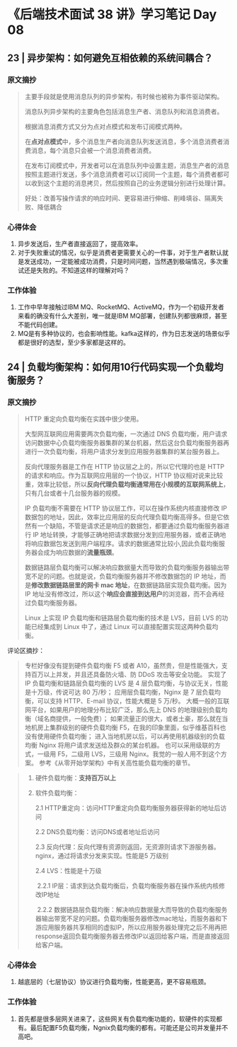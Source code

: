 # 《后端技术面试 38 讲》学习笔记 Day 08

## 23 | 异步架构：如何避免互相依赖的系统间耦合？

### 原文摘抄

> 主要手段就是使用消息队列的异步架构，有时候也被称为事件驱动架构。
>
> 消息队列异步架构的主要角色包括消息生产者、消息队列和消息消费者。
>
> 根据消息消费方式又分为点对点模式和发布订阅模式两种。
>
> 在**点对点模式**中，多个消息生产者向消息队列发送消息，多个消息消费者消费消息，每个消息只会被一个消息消费者消费。
>
> 在发布订阅模式中，开发者可以在消息队列中设置主题，消息生产者的消息按照主题进行发送，多个消息消费者可以订阅同一个主题，每个消费者都可以收到这个主题的消息拷贝，然后按照自己的业务逻辑分别进行处理计算。
>
> 好处：改善写操作请求的响应时间、更容易进行伸缩、削峰填谷、隔离失败、降低耦合

### 心得体会

1. 异步发送后，生产者直接返回了，提高效率。
2. 对于失败重试的情况，似乎是消费者更需要关心的一件事，对于生产者默认就是发送成功，一定能被成功消费，只是时间问题，当然遇到极端情况，多次重试还是失败的。不知道这样的理解对吗？

### 工作体验

1. 工作中早年接触过IBM MQ、RocketMQ、ActiveMQ，作为一个初级开发者来看的确没有什么大差别，唯一就是IBM MQ部署，创建队列都很麻烦，甚至不能代码创建。
2. MQ是有多种协议的，也会影响性能。kafka这样的，作为日志发送的场景似乎都是很好的选型，至少多家都是这样的。

## 24 | 负载均衡架构：如何用10行代码实现一个负载均衡服务？

### 原文摘抄

> HTTP 重定向负载均衡在实践中很少使用。
>
> 大型网互联网应用需要两次负载均衡，一次通过 DNS 负载均衡，用户请求访问数据中心负载均衡服务器集群的某台机器，然后这台负载均衡服务器再进行一次负载均衡，将用户请求分发到应用服务器集群的某台服务器上。
>
> 反向代理服务器是工作在 HTTP 协议层之上的，所以它代理的也是 HTTP 的请求和响应。作为互联网应用层的一个协议，HTTP 协议相对说来比较重，效率比较低，所以**反向代理负载均衡通常用在小规模的互联网系统上**，只有几台或者十几台服务器的规模。
>
> IP 负载均衡不需要在 HTTP 协议层工作，可以在操作系统内核直接修改 IP 数据包的地址，因此，效率比应用层的反向代理负载均衡高得多。但是它依然有一个缺陷，不管是请求还是响应的数据包，都要通过负载均衡服务器进行 IP 地址转换，才能够正确地把请求数据分发到应用服务器，或者正确地将响应数据包发送到用户端程序。请求的数据通常比较小,因此负载均衡服务器会成为响应数据的**流量瓶颈**。
>
> 数据链路层负载均衡可以解决响应数据量大而导致的负载均衡服务器输出带宽不足的问题。也就是说，负载均衡服务器并不修改数据包的 IP 地址，而是**修改数据链路层里的网卡 mac 地址**，在数据链路层实现负载均衡。因为 IP 地址没有修改过，所以这个**响应会直接到达用户**的浏览器，而不会再经过负载均衡服务器。
>
> Linux 上实现 IP 负载均衡和链路层负载均衡的技术是 LVS，目前 LVS 的功能已经集成到 Linux 中了，通过 Linux 可以直接配置实现这两种负载均衡。

评论区摘抄：

> 专栏好像没有提到硬件负载均衡 F5 或者 A10，虽然贵，但是性能强大，支持百万以上并发，并且还具备防火墙、防 DDoS 攻击等安全功能。 实现了 IP 负载均衡和链路层负载均衡的 LVS 是 4 层负载均衡，与协议无关，性能是十万级，传说可达 80 万/秒； 应用层负载均衡，Nginx 是 7 层负载均衡，可以支持 HTTP、E-mail 协议，性能大概是 5 万/秒。 大概一般的互联网平台，如果用户的地理分布比较广泛，那么先上 DNS 的地理级别负载均衡（域名商提供，一般免费）； 如果流量正的很大，或者土豪，那么就在当地机房上集群级别的硬件负载均衡 F5，在我的印象里面，似乎维基百科也没有使用硬件负载均衡； 进入当地机房以后，可以再使用机器级别的负载均衡 Nginx 将用户请求发送给及群众的某台机器。 也可以采用级联的方式，一级用 F5，二级用 LVS，三级用 Nginx。我觉的一般人用不到这个方案。 参考《从零开始学架构》中有关高性能负载均衡的章节。

> 1. 硬件负载均衡：**支持百万以上**
>
> 2. 软件负载均衡： 
>
>    2.1 HTTP重定向：访问HTTP重定向负载均衡服务器获得新的地址后访问 
>
>    2.2 DNS负载均衡：访问DNS或者地址后访问 
>
>    2.3 反向代理：反向代理有资源则返回，无资源则请求下游服务器。nginx，通过将请求分发来实现。性能是5 万级别 
>
>    2.4 LVS：性能是十万级 	
>
>    ​    2.2.1 IP层：请求到达负载均衡后，负载均衡服务器在操作系统内核修改IP地址 	
>
>    ​    2.2.2 数据链路层负载均衡：解决响应数据量大而导致的负载均衡服务器输出带宽不足的问题。负载均衡服务器修改mac地址，而服务器和下游应用服务器共享相同的虚拟IP，所以应用服务器处理完之后不用再把response返回负载均衡服务器去修改IP以返回给客户端，而是直接返回给客户端。

### 心得体会

1. 越底层的（七层协议）协议进行负载均衡，性能更高，更不容易瓶颈。


### 工作体验

1. 首先都是很多层网关进来了，这些网关有负载均衡功能的，软硬件的实现都有。最后配置F5负载均衡，Ngnix负载均衡的都有。可能还是公司并发量并不高吧。
